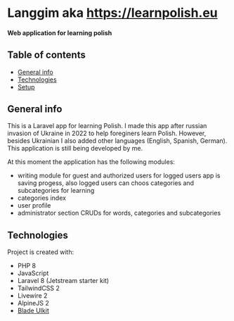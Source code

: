 # Langgim aka https://learnpolish.eu
#### Web application for learning polish

## Table of contents
* [General info](#general-info)
* [Technologies](#technologies)
* [Setup](#setup)

## General info
This is a Laravel app for learning Polish. I made this app after russian invasion of Ukraine in 2022 to help foreginers learn Polish. However, besides Ukrainian I also added other languages (English, Spanish, German). This application is still being developed by me.

At this moment the application has the following modules:
+ writing module for guest and authorized users for logged users app is saving progess, also logged users can choos categories and subcategories for learning
+ categories index
+ user profile
+ administrator section CRUDs for words, categories and subcategories
	
## Technologies
Project is created with:
* PHP 8
* JavaScript
* Laravel 8 (Jetstream starter kit)
* TailwindCSS 2
* Livewire 2
* AlpineJS 2
* [Blade UIkit](https://blade-ui-kit.com/)
